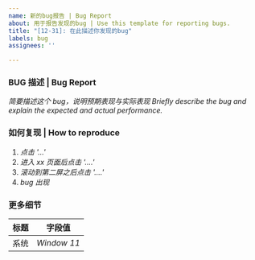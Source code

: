 ```yaml
---
name: 新的bug报告 | Bug Report
about: 用于报告发现的bug | Use this template for reporting bugs.
title: "[12-31]: 在此描述你发现的bug"
labels: bug
assignees: ''

---
```


### BUG 描述 | Bug Report
_简要描述这个 bug，说明预期表现与实际表现_
_Briefly describe the bug and explain the expected and actual performance._

### 如何复现 | How to reproduce
1. _点击 '...'_
2. _进入 xx 页面后点击 '....'_   
3. _滚动到第二屏之后点击 '....'_    
4. _bug 出现_


### 更多细节   
标题 | 字段值   
:- | - 
系统 | _Window 11_ 